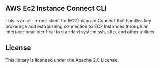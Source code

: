 ## AWS Ec2 Instance Connect CLI

This is an all-in-one client for EC2 Instance Connect that handles key brokerage and establishing connection to EC2 Instances through an interface near-identical to standard system ssh, sftp, and other utilities. 

## License

This library is licensed under the Apache 2.0 License. 
